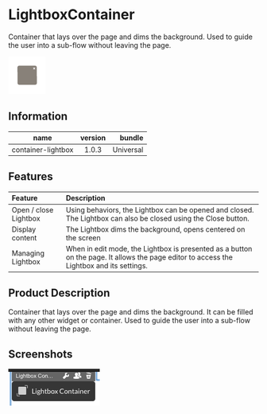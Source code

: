 LightboxContainer
=================

Container that lays over the page and dims the background. Used to guide the user into a sub-flow without leaving the page.

![icon](./icon.png)

## Information

| name                  | version           | bundle           |
| ----------------------|:-----------------:| ----------------:|
| container-lightbox    | 1.0.3             | Universal        |

## Features
 
| Feature                 | Description |
| :---------------------- | :---------- |
| Open / close Lightbox   |Using behaviors, the Lightbox can be opened and closed. The Lightbox can also be closed using the Close button.
| Display content         | The Lightbox dims the background, opens centered on the screen |
| Managing Lightbox       | When in edit mode, the Lightbox is presented as a button on the page. It allows the page editor to access the Lightbox and its settings. |

## Product Description
Container that lays over the page and dims the background. It can be filled with any other widget or container. Used to guide the user into a sub-flow without leaving the page. 
 
## Screenshots

![screenshot](./docs/media/lightbox.png)



